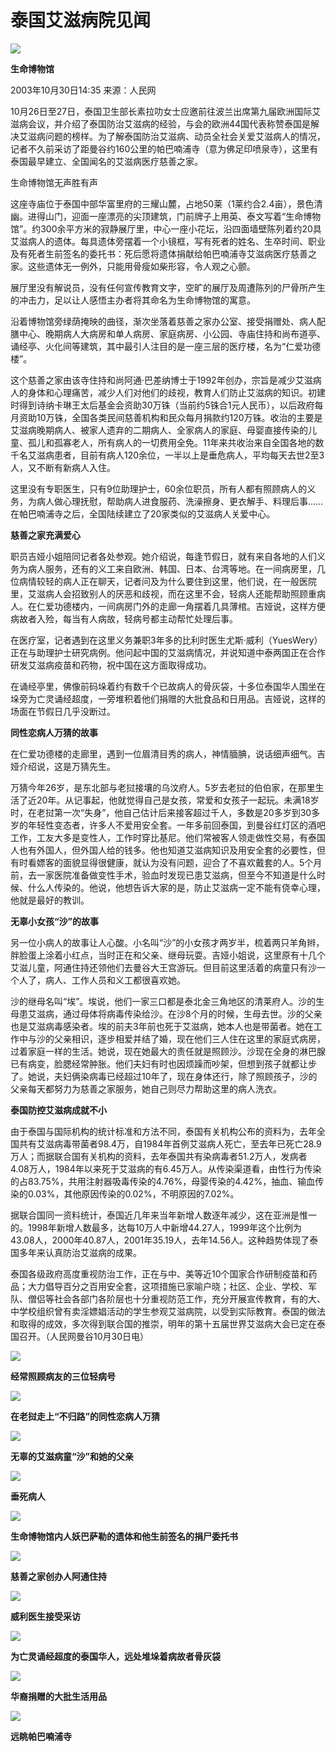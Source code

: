 # 泰国艾滋病院见闻

![](https://photo.sohu.com/31/08/Img203590831.jpg)

**生命博物馆**

2003年10月30日14:35  来源：人民网

10月26日至27日，泰国卫生部长素拉叻女士应邀前往波兰出席第九届欧洲国际艾滋病会议，并介绍了泰国防治艾滋病的经验，与会的欧洲44国代表称赞泰国是解决艾滋病问题的榜样。为了解泰国防治艾滋病、动员全社会关爱艾滋病人的情况，记者不久前采访了距曼谷约160公里的帕巴喃浦寺（意为佛足印喷泉寺），这里有泰国最早建立、全国闻名的艾滋病医疗慈善之家。

生命博物馆无声胜有声

这座寺庙位于泰国中部华富里府的三耀山麓，占地50莱（1莱约合2.4亩），景色清幽。进得山门，迎面一座漂亮的尖顶建筑，门前牌子上用英、泰文写着“生命博物馆”。约300余平方米的寂静展厅里，中心一座小花坛，沿四面墙壁陈列着约20具艾滋病人的遗体。每具遗体旁摆着一个小镜框，写有死者的姓名、生卒时间、职业及有死者生前签名的委托书：死后愿将遗体捐献给帕巴喃浦寺艾滋病医疗慈善之家。这些遗体无一例外，只能用骨瘦如柴形容，令人观之心颤。

展厅里没有解说员，没有任何宣传教育文字，空旷的展厅及周遭陈列的尸骨所产生的冲击力，足以让人感悟主办者将其命名为生命博物馆的寓意。

沿着博物馆旁绿荫掩映的曲径，渐次坐落着慈善之家办公室、接受捐赠处、病人配膳中心、晚期病人大病房和单人病房、家庭病房、小公园、寺庙住持和尚布道亭、诵经亭、火化间等建筑，其中最引人注目的是一座三层的医疗楼，名为“仁爱功德楼”。

这个慈善之家由该寺住持和尚阿通·巴差纳博士于1992年创办，宗旨是减少艾滋病人的身体和心理痛苦，减少人们对他们的歧视，教育人们防止艾滋病的知识。初建时得到诗纳卡琳王太后基金会资助30万铢（当前约5铢合1元人民币），以后政府每月资助10万铢，全国各类民间慈善机构和民众每月捐款约120万铢。收治的主要是艾滋病晚期病人、被家人遗弃的二期病人、全家病人的家庭、母婴直接传染的儿童、孤儿和孤寡老人，所有病人的一切费用全免。11年来共收治来自全国各地的数千名艾滋病患者，目前有病人120余位，一半以上是垂危病人，平均每天去世2至3人，又不断有新病人入住。

这里没有专职医生，只有9位助理护士，60余位职员，所有人都有照顾病人的义务，为病人做心理抚慰，帮助病人进食服药、洗澡擦身、更衣解手、料理后事……在帕巴喃浦寺之后，全国陆续建立了20家类似的艾滋病人关爱中心。

**慈善之家充满爱心**

职员吉娅小姐陪同记者各处参观。她介绍说，每逢节假日，就有来自各地的人们义务为病人服务，还有的义工来自欧洲、韩国、日本、台湾等地。在一间病房里，几位病情较轻的病人正在聊天，记者问及为什么要住到这里，他们说，在一般医院里，艾滋病人会招致别人的厌恶和歧视，而在这里不会，轻病人还能帮助照顾重病人。在仁爱功德楼内，一间病房门外的走廊一角摆着几具薄棺。吉娅说，这样方便病故者入殓，每当有人病故，轻病号都主动帮忙处理后事。

在医疗室，记者遇到在这里义务兼职3年多的比利时医生尤斯·威利（YuesWery）正在与助理护士研究病例。他问起中国的艾滋病情况，并说知道中泰两国正在合作研发艾滋病疫苗和药物，祝中国在这方面取得成功。

在诵经亭里，佛像前码垛着约有数千个已故病人的骨灰袋，十多位泰国华人围坐在垛旁为亡灵诵经超度，一旁堆积着他们捐赠的大批食品和日用品。吉娅说，这样的场面在节假日几乎没断过。

**同性恋病人万猜的故事**

在仁爱功德楼的走廊里，遇到一位眉清目秀的病人，神情腼腆，说话细声细气。吉娅介绍说，这是万猜先生。

万猜今年26岁，是东北部与老挝接壤的乌汶府人。5岁去老挝的伯伯家，在那里生活了近20年。从记事起，他就觉得自己是女孩，常爱和女孩子一起玩。未满18岁时，在老挝第一次“失身”，他自己估计后来接客超过千人，多数是20多岁到30多岁的年轻性变态者，许多人不爱用安全套。一年多前回泰国，到曼谷红灯区的酒吧工作，工友大多是变性人，工作时穿比基尼。他们常被客人领走做性交易，有泰国人也有外国人，但外国人给的钱多。他也知道艾滋病知识及用安全套的必要性，但有时看嫖客的面貌显得很健康，就认为没有问题，迎合了不喜欢戴套的人。5个月前，去一家医院准备做变性手术，验血时发现已患艾滋病，但至今不知道是什么时候、什么人传染的。他说，他想告诉大家的是，防止艾滋病一定不能有侥幸心理，他就是最好的教训。

**无辜小女孩“沙”的故事**

另一位小病人的故事让人心酸。小名叫“沙”的小女孩才两岁半，梳着两只羊角辫，胖脸蛋上涂着小红点，当时正在和父亲、继母玩耍。吉娅小姐说，这里原有十几个艾滋儿童，阿通住持还领他们去曼谷大王宫游玩。但目前这里活着的病童只有沙一个人了，病人、工作人员和义工都很喜欢她。

沙的继母名叫“埃”。埃说，他们一家三口都是泰北金三角地区的清莱府人。沙的生母患艾滋病，通过母体将病毒传染给沙。在沙8个月的时候，生母去世。沙的父亲也是艾滋病毒感染者。埃的前夫3年前也死于艾滋病，她本人也是带菌者。她在工作中与沙的父亲相识，逐步相爱并结了婚，现在他们三人住在这里的家庭式病房，过着家庭一样的生活。她说，现在她最大的责任就是照顾沙。沙现在全身的淋巴腺已有病变，脸腮经常肿胀。他们夫妇有时也因烦躁而吵架，但想到孩子就都让步了。她说，夫妇俩染病毒已经超过10年了，现在身体还行，除了照顾孩子，沙的父亲每天都努力为慈善之家服务，她自己则尽力帮助这里的病人洗衣。

**泰国防控艾滋病成就不小**

由于泰国与国际机构的统计标准和方法不同，泰国有关机构公布的资料为，去年全国共有艾滋病毒带菌者98.4万，自1984年首例艾滋病人死亡，至去年已死亡28.9万人；而据联合国有关机构的资料，去年泰国共有染病毒者51.2万人，发病者4.08万人，1984年以来死于艾滋病的有6.45万人。从传染渠道看，由性行为传染的占83.75%，共用注射器吸毒传染的4.76%，母婴传染的4.42%，抽血、输血传染的0.03%，其他原因传染的0.02%，不明原因的7.02%。

据联合国同一资料统计，泰国近几年来当年新增人数逐年减少，这在亚洲是惟一的。1998年新增人数最多，达每10万人中新增44.27人，1999年这个比例为43.08人，2000年40.87人，2001年35.19人，去年14.56人。这种趋势体现了泰国多年来认真防治艾滋病的成果。

泰国各级政府高度重视防治工作，正在与中、美等近10个国家合作研制疫苗和药品；大力倡导百分之百用安全套，这项措施已家喻户晓；社区、企业、学校、军队、僧侣等社会各部门各阶层也十分重视防范工作，充分开展宣传教育，有的大、中学校组织曾有卖淫嫖娼活动的学生参观艾滋病院，以受到实际教育。泰国的做法和取得的成效，多次得到联合国的推崇，明年的第十五届世界艾滋病大会已定在泰国召开。（人民网曼谷10月30日电）

![](https://photo.sohu.com/34/04/Img215000434.jpg)

**经常照顾病友的三位轻病号**

![](https://photo.sohu.com/35/04/Img215000435.jpg)

**在老挝走上“不归路”的同性恋病人万猜**

![](https://photo.sohu.com/32/04/Img215000432.jpg)

**无辜的艾滋病童“沙”和她的父亲**

![](https://photo.sohu.com/29/04/Img215000429.jpg)

**垂死病人**

![](https://photo.sohu.com/30/04/Img215000430.jpg)

**生命博物馆内人妖巴萨勒的遗体和他生前签名的捐尸委托书**

![](https://photo.sohu.com/33/04/Img215000433.jpg)

**慈善之家创办人阿通住持**

![](https://photo.sohu.com/36/04/Img215000436.jpg)

**威利医生接受采访**

![](https://photo.sohu.com/38/04/Img215000438.jpg)

**为亡灵诵经超度的泰国华人，远处堆垛着病故者骨灰袋**

![](https://photo.sohu.com/39/04/Img215000438.jpg)

**华裔捐赠的大批生活用品**

![](https://photo.sohu.com/39/04/Img215000439.jpg)

**远眺帕巴喃浦寺**